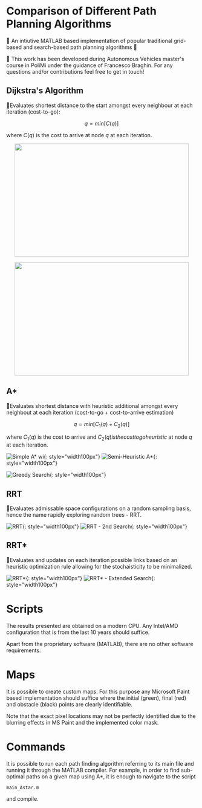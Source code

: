 # Comparison of Different Path Planning Algorithms

🧭
An intiutive MATLAB based implementation of popular traditional grid-based and search-based path planning algorithms 
🧭

📍 This work has been developed during Autonomous Vehicles master's course in PoliMi under the guidance of Francesco Braghin. For any questions and/or contributions feel free to get in touch! 

## Dijkstra's Algorithm

📍Evaluates shortest distance to the start amongst every neighbour at each iteration (cost-to-go):

$$
q = min[C(q)]
$$

where $C(q)$ is the cost to arrive at node $q$ at each iteration.

<p align="center">
  <img width="460" height="300" src="./assets/image-1.png">
</p>

<p align="center">
  <img width="460" height="300" src="./assets/image-2.png">
</p>

## A*

📍Evaluates shortest distance with heuristic additional amongst every neighbout at each iteration (cost-to-go + cost-to-arrive estimation)

$$
q = min[C_{1}(q) + C_{2}(q)]
$$

where $C_{1}(q)$ is the cost to arrive and $C_{2}(q) is the cost to go heuristic$ at node $q$ at each iteration.

![Simple A* wi](./assets/image-3.png){: style="width100px"}
![Semi-Heuristic A*](./assets/image-4.png){: style="width100px"}

![Greedy Search](./assets/image-5.png){: style="width100px"}

## RRT

📍Evaluates admissable space configurations on a random sampling basis, hence the name rapidly exploring random trees - RRT.

![RRT](./assets/image-6.png){: style="width100px"}
![RRT - 2nd Search](./assets/image-7.png){: style="width100px"}

## RRT*

📍Evaluates and updates on each iteration possible links based on an heuristic optimization rule allowing for the stochaisticity to be minimalized.

![RRT*](./assets/image-10.png){: style="width100px"}
![RRT* - Extended Search](./assets/image-11.png){: style="width100px"}
# Scripts

The results presented are obtained on a modern CPU. Any Intel/AMD configuration that is from the last 10 years should suffice.

Apart from the proprietary software (MATLAB), there are no other software requirements.

# Maps

It is possible to create custom maps. For this purpose any Microsoft Paint based implementation should suffice where the initial (green), final (red) and obstacle (black) points are clearly identifiable.

Note that the exact pixel locations may not be perfectly identified due to the blurring effects in MS Paint and the implemented color mask.

# Commands

It is possible to run each path finding algorithm referring to its main file and running it through the MATLAB compiler. For example, in order to find sub-optimal paths on a given map using A*, it is enough to navigate to the script

    main_Astar.m

and compile.